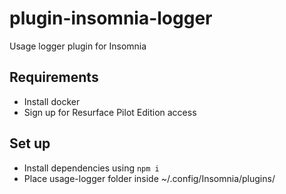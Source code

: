 # plugin-insomnia-logger
Usage logger plugin for Insomnia

## Requirements
- Install docker
- Sign up for Resurface Pilot Edition access

## Set up
- Install dependencies using `npm i`
- Place usage-logger folder inside ~/.config/Insomnia/plugins/
